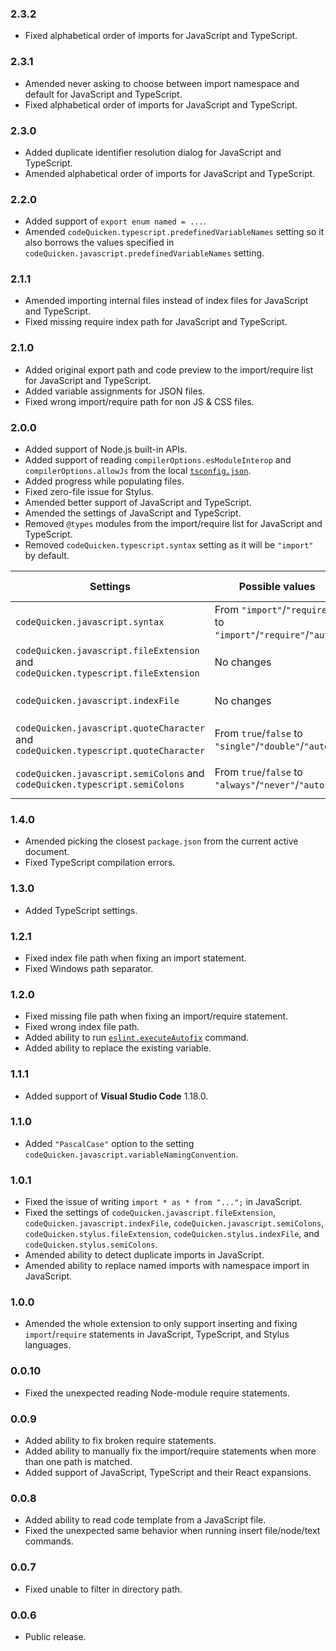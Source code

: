 ### 2.3.2
- Fixed alphabetical order of imports for JavaScript and TypeScript.

### 2.3.1
- Amended never asking to choose between import namespace and default for JavaScript and TypeScript.
- Fixed alphabetical order of imports for JavaScript and TypeScript.

### 2.3.0
- Added duplicate identifier resolution dialog for JavaScript and TypeScript.
- Amended alphabetical order of imports for JavaScript and TypeScript.

### 2.2.0
- Added support of `export enum named = ...`.
- Amended `codeQuicken.typescript.predefinedVariableNames` setting so it also borrows the values specified in `codeQuicken.javascript.predefinedVariableNames` setting.

### 2.1.1
- Amended importing internal files instead of index files for JavaScript and TypeScript.
- Fixed missing require index path for JavaScript and TypeScript.

### 2.1.0
- Added original export path and code preview to the import/require list for JavaScript and TypeScript.
- Added variable assignments for JSON files.
- Fixed wrong import/require path for non JS & CSS files.

### 2.0.0
- Added support of Node.js built-in APIs.
- Added support of reading `compilerOptions.esModuleInterop` and `compilerOptions.allowJs` from the local [`tsconfig.json`](https://www.typescriptlang.org/docs/handbook/tsconfig-json.html).
- Added progress while populating files.
- Fixed zero-file issue for Stylus.
- Amended better support of JavaScript and TypeScript.
- Amended the settings of JavaScript and TypeScript.
- Removed `@types` modules from the import/require list for JavaScript and TypeScript.
- Removed `codeQuicken.typescript.syntax` setting as it will be `"import"` by default.

|Settings|Possible values|Default value|
|---|---|---|
|`codeQuicken.javascript.syntax`|From `"import"`/`"require"` to `"import"`/`"require"`/`"auto"`|From `"require"` to `"auto"`|
|`codeQuicken.javascript.fileExtension` and `codeQuicken.typescript.fileExtension`|No changes|From `true` to `false`|
|`codeQuicken.javascript.indexFile`|No changes|From `true` to `false`|
|`codeQuicken.javascript.quoteCharacter` and `codeQuicken.typescript.quoteCharacter`|From `true`/`false` to `"single"`/`"double"`/`"auto"`|From `true` to `"auto"`|
|`codeQuicken.javascript.semiColons` and `codeQuicken.typescript.semiColons`|From `true`/`false` to `"always"`/`"never"`/`"auto"`|From `true` to `"auto"`|

### 1.4.0
- Amended picking the closest `package.json` from the current active document.
- Fixed TypeScript compilation errors.

### 1.3.0
- Added TypeScript settings.

### 1.2.1
- Fixed index file path when fixing an import statement.
- Fixed Windows path separator.

### 1.2.0
- Fixed missing file path when fixing an import/require statement.
- Fixed wrong index file path.
- Added ability to run [`eslint.executeAutofix`](https://marketplace.visualstudio.com/items?itemName=dbaeumer.vscode-eslint) command.
- Added ability to replace the existing variable.

### 1.1.1
- Added support of **Visual Studio Code** 1.18.0.

### 1.1.0
- Added `"PascalCase"` option to the setting `codeQuicken.javascript.variableNamingConvention`.

### 1.0.1
- Fixed the issue of writing `import * as * from "...";` in JavaScript.
- Fixed the settings of `codeQuicken.javascript.fileExtension`, `codeQuicken.javascript.indexFile`, `codeQuicken.javascript.semiColons`, `codeQuicken.stylus.fileExtension`, `codeQuicken.stylus.indexFile`, and `codeQuicken.stylus.semiColons`.
- Amended ability to detect duplicate imports in JavaScript.
- Amended ability to replace named imports with namespace import in JavaScript.

### 1.0.0
- Amended the whole extension to only support inserting and fixing `import`/`require` statements in JavaScript, TypeScript, and Stylus languages.

### 0.0.10
- Fixed the unexpected reading Node-module require statements.

### 0.0.9
- Added ability to fix broken require statements.
- Added ability to manually fix the import/require statements when more than one path is matched.
- Added support of JavaScript, TypeScript and their React expansions.

### 0.0.8
- Added ability to read code template from a JavaScript file.
- Fixed the unexpected same behavior when running insert file/node/text commands.

### 0.0.7
- Fixed unable to filter in directory path.

### 0.0.6
- Public release.
